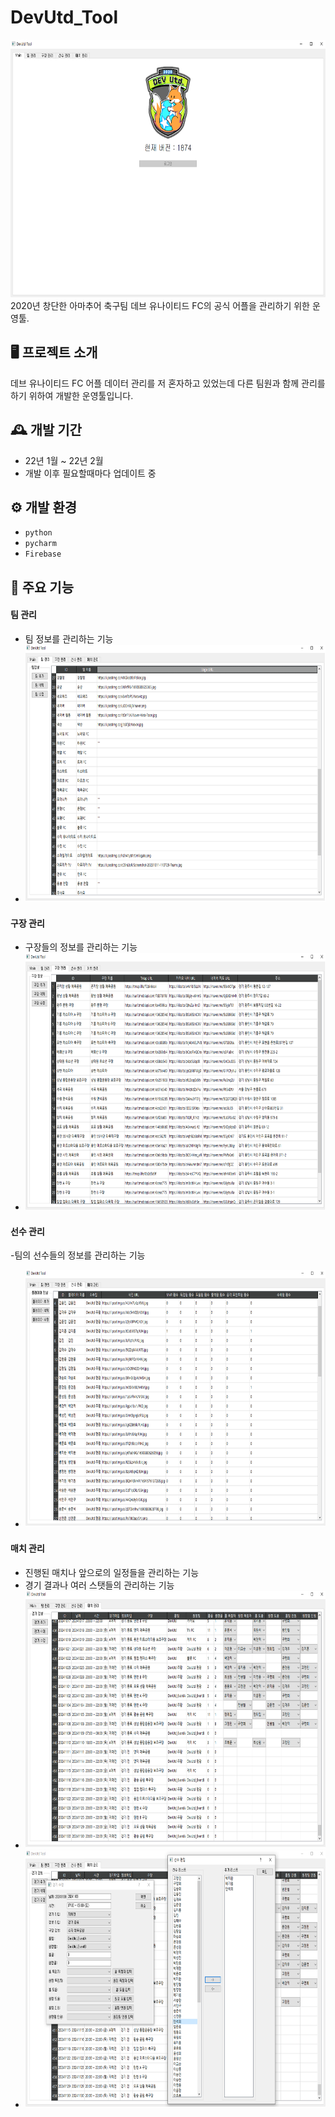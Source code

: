 # DevUtd_Tool
<img src="Resources/DevUtd_Tool_01.png"  width="699" height="412"/>
2020년 창단한 아마추어 축구팀 데브 유나이티드 FC의 공식 어플을 관리하기 위한 운영툴.


## 🖥️ 프로젝트 소개
데브 유나이티드 FC 어플 데이터 관리를 저 혼자하고 있었는데 다른 팀원과 함께 관리를 하기 위하여 개발한 운영툴입니다.
<br>

## 🕰️ 개발 기간
* 22년 1월 ~ 22년 2월
* 개발 이후 필요할때마다 업데이트 중

## ⚙️ 개발 환경
- `python`
- `pycharm`
- `Firebase`

## 📌 주요 기능
#### 팀 관리
- 팀 정보를 관리하는 기능
- <img src="Resources/DevUtd_Tool_02.png"  width="699" height="412"/>

#### 구장 관리
- 구장들의 정보를 관리하는 기능
- <img src="Resources/DevUtd_Tool_03.png"  width="699" height="412"/>
  
#### 선수 관리
-팀의 선수들의 정보를 관리하는 기능
- <img src="Resources/DevUtd_Tool_04.png"  width="699" height="412"/>

#### 매치 관리
- 진행된 매치나 앞으로의 일정들을 관리하는 기능
- 경기 결과나 여러 스탯들의 관리하는 기능
- <img src="Resources/DevUtd_Tool_05.png"  width="699" height="412"/>
- <img src="Resources/DevUtd_Tool_06.png"  width="699" height="412"/>
